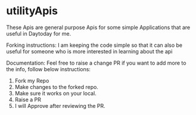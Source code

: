 # utilityApis

These Apis are general purpose Apis for some simple Applications that are useful in Daytoday for me.

Forking instructions:
I am keeping the code simple so that it can also be useful for someone who is more interested in learning about the api

Documentation:
Feel free to raise a change PR if you want to add more to the info, follow below instructions:
1. Fork my Repo
2. Make changes to the forked repo.
3. Make sure it works on your local.
4. Raise a PR
5. I will Approve after reviewing the PR.
